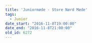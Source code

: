 ```yaml
---
title: 'Juniormøde - Store Nørd Møde'
tags:
  - Junior
date_start: "2016-11-8T19:00:00"
date_end: "2016-11-8T21:00:00"
old_id: 6272
---
```


